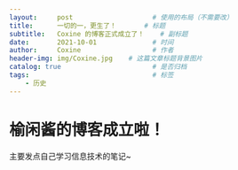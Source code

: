 ```yaml
---
layout:     post                    # 使用的布局（不需要改）
title:      一切的一，更生了！    	# 标题 
subtitle:   Coxine 的博客正式成立了！	# 副标题
date:       2021-10-01              # 时间
author:     Coxine                  # 作者
header-img: img/Coxine.jpg    # 这篇文章标题背景图片
catalog: true                       # 是否归档
tags:                               # 标签
    - 历史
---
```

# 榆闲酱的博客成立啦！

主要发点自己学习信息技术的笔记~

